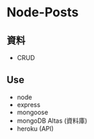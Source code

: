 # Node-Posts

## 資料
* CRUD
## Use
* node
* express
* mongoose
* mongoDB Altas (資料庫)
* heroku (API)



